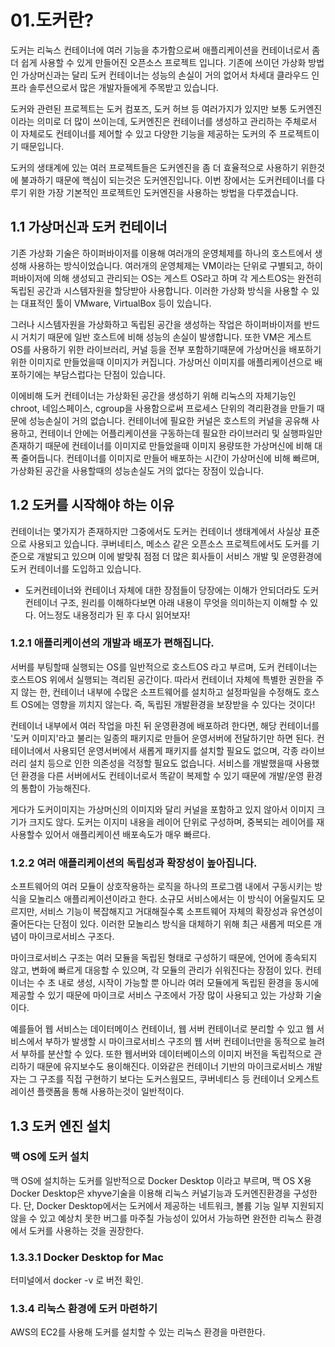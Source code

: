 # 01.도커란?
도커는 리눅스 컨테이너에 여러 기능을 추가함으로써 애플리케이션을 컨테이너로서 좀 더 쉽게 사용할 수 있게 만들어진 오픈소스 프로젝트 입니다.
기존에 쓰이던 가상화 방법인 가상머신과는 달리 도커 컨테이너는 성능의 손실이 거의 없어서 차세대 클라우드 인프라 솔루션으로서 많은 개발자들에게 주목받고 있습니다.

도커와 관련된 프로젝트는 도커 컴포즈, 도커 허브 등 여러가지가 있지만 보통 도커엔진이라는 의미로 더 많이 쓰이는데,
도커엔진은 컨테이너를 생성하고 관리하는 주체로서 이 자체로도 컨테이너를 제어할 수 있고 다양한 기능을 제공하는 도커의 주 프로젝트이기 때문입니다.

도커의 생태계에 있는 여러 프로젝트들은 도커엔진을 좀 더 효율적으로 사용하기 위한것에 불과하기 때문에
핵심이 되는것은 도커엔진입니다.
이번 장에서는 도커컨테이너를 다루기 위한 가장 기본적인 프로젝트인 도커엔진을 사용하는 방법을 다루겠습니다.

## 1.1 가상머신과 도커 컨테이너
기존 가상화 기술은 하이퍼바이저를 이용해 여러개의 운영체제를 하나의 호스트에서 생성해 사용하는 방식이었습니다.
여러개의 운영체제는 VM이라는 단위로 구별되고, 하이퍼바이저에 의해 생성되고 관리되는 OS는 게스트 OS라고 하며 
각 게스트OS는 완전히 독립된 공간과 시스템자원을 할당받아 사용합니다. 
이러한 가상화 방식을 사용할 수 있는 대표적인 툴이 VMware, VirtualBox 등이 있습니다.

그러나 시스템자원을 가상화하고 독립된 공간을 생성하는 작업은 하이퍼바이저를 반드시 거치기 때문에 
일반 호스트에 비해 성능의 손실이 발생합니다. 또한 VM은 게스트 OS를 사용하기 위한 라이브러리, 커널 등을 전부 포함하기때문에 가상머신을 배포하기 위한 이미지로 만들었을때 이미지가 커집니다. 
가상머신 이미지를 애플리케이션으로 배포하기에는 부담스럽다는 단점이 있습니다. 

이에비해 도커 컨테이너는 가상화된 공간을 생성하기 위해 리눅스의 자체기능인 chroot, 네임스페이스, cgroup을 사용함으로써 프로세스 단위의 격리환경을 만들기 때문에 성능손실이 거의 없습니다.
컨테이너에 필요한 커널은 호스트의 커널을 공유해 사용하고, 컨테이너 안에는 어플리케이션을 구동하는데 필요한 라이브러리 및 실행파일만 존재하기 때문에 컨테이너를 이미지로 만들었을때 이미지 용량또한 가상머신에 비해 대폭 줄어듭니다.
컨테이너를 이미지로 만들어 배포하는 시간이 가상머신에 비해 빠르며, 가상화된 공간을 사용할때의 성능손실도 거의 없다는 장점이 있습니다. 

## 1.2 도커를 시작해야 하는 이유
컨테이너는 몇가지가 존재하지만 그중에서도 도커는 컨테이너 생태계에서 사실상 표준으로 사용되고 있습니다.
쿠버네티스, 메소스 같은 오픈소스 프로젝트에서도 도커를 기준으로 개발되고 있으며 이에 발맞춰 점점 더 많은 회사들이 서비스 개발 및 운영환경에 도커 컨테이너를 도입하고 있습니다. 

* 도커컨테이너와 컨테이너 자체에 대한 장점들이 당장에는 이해가 안되더라도 도커 컨테이너 구조, 원리를 이해하다보면 아래 내용이 무엇을 의미하는지 이해할 수 있다. 어느정도 내용정리가 된 후 다시 읽어보자! 

### 1.2.1 애플리케이션의 개발과 배포가 편해집니다.
서버를 부팅할때 실행되는 OS를 일반적으로 호스트OS 라고 부르며, 도커 컨테이너는 호스트OS 위에서 실행되는 격리된 공간이다.
따라서 컨테이너 자체에 특별한 권한을 주지 않는 한, 컨테이너 내부에 수많은 소프트웨어를 설치하고 설정파일을 수정해도 호스트 OS에는 영향을 끼치지 않는다. 즉, 독립된 개발환경을 보장받을 수 있다는 것이다! 

컨테이너 내부에서 여러 작업을 마친 뒤 운영환경에 배포하려 한다면, 해당 컨테이너를 '도커 이미지'라고 불리는 일종의 패키지로 만들어 운영서버에 전달하기만 하면 된다. 
컨테이너에서 사용되던 운영서버에서 새롭게 패키지를 설치할 필요도 없으며, 각종 라이브러리 설치 등으로 인한 의존성을 걱정할 필요도 없습니다. 
서비스를 개발했을때 사용했던 환경을 다른 서버에서도 컨테이너로서 똑같이 복제할 수 있기 때문에 개발/운영 환경의 통합이 가능해진다. 

게다가 도커이미지는 가상머신의 이미지와 달리 커널을 포함하고 있지 않아서 이미지 크기가 크지도 않다.
도커는 이지미 내용을 레이어 단위로 구성하며, 중복되는 레이어를 재사용할수 있어서 애플리케이션 배포속도가 매우 빠르다.

### 1.2.2 여러 애플리케이션의 독립성과 확장성이 높아집니다.
소프트웨어의 여러 모듈이 상호작용하는 로직을 하나의 프로그램 내에서 구동시키는 방식을 모놀리스 애플리케이션이라고 한다.
소규모 서비스에서는 이 방식이 어울릴지도 모르지만, 서비스 기능이 복잡해지고 거대해질수록 소프트웨어 자체의 확장성과 유연성이 줄어든다는 단점이 있다. 이러한 모놀리스 방식을 대체하기 위해 최근 새롭게 떠오른 개념이 마이크로서비스 구조다.

마이크로서비스 구조는 여러 모듈을 독립된 형태로 구성하기 때문에,
언어에 종속되지 않고, 변화에 빠르게 대응할 수 있으며, 각 모듈의 관리가 쉬워진다는 장점이 있다.
컨테이너는 수 초 내로 생성, 시작이 가능할 뿐 아니라 여러 모듈에게 독립된 환경을 동시에 제공할 수 있기 때문에 마이크로 서비스 구조에서 가장 많이 사용되고 있는 가상화 기술이다. 

예를들어 웹 서비스는 데이터메이스 컨테이너, 웹 서버 컨테이너로 분리할 수 있고 
웹 서비스에서 부하가 발생할 시 마이크로서비스 구조의 웹 서버 컨테이너만을 동적으로 늘려서 부하를 분산할 수 있다.
또한 웹서버와 데이터베이스의 이미지 버전을 독립적으로 관리하기 때문에 유지보수도 용이해진다.
이와같은 컨테이너 기반의 마이크로서비스 개발자는 그 구조를 직접 구현하기 보다는 
도커스웜모드, 쿠버네티스 등 컨테이너 오케스트레이션 플랫폼을 통해 사용하는것이 일반적이다. 

## 1.3 도커 엔진 설치
### 맥 OS에 도커 설치 
맥 OS에 설치하는 도커를 일반적으로 Docker Desktop 이라고 부르며, 맥 OS X용 Docker Desktop은 xhyve기술을 이용해 리눅스 커널기능과 도커엔진환경을 구성한다.
단, Docker Desktop에서는 도커에서 제공하는 네트워크, 볼륨 기능 일부 지원되지 않을 수 있고 예상치 못한 버그를 마주칠 가능성이 있어서 가능하면 완전한 리눅스 환경에서 도커를 사용하는 것을 권장한다.

### 1.3.3.1 Docker Desktop for Mac 
터미널에서 docker -v 로 버전 확인. 

### 1.3.4 리눅스 환경에 도커 마련하기 
AWS의 EC2를 사용해 도커를 설치할 수 있는 리눅스 환경을 마련한다. 
